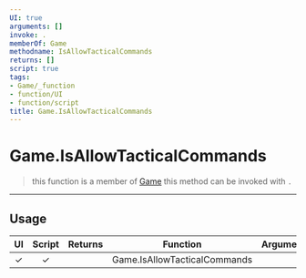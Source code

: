 ```yaml
---
UI: true
arguments: []
invoke: .
memberOf: Game
methodname: IsAllowTacticalCommands
returns: []
script: true
tags:
- Game/_function
- function/UI
- function/script
title: Game.IsAllowTacticalCommands
---
```

# Game.IsAllowTacticalCommands
> this function is a member of [Game](civ-6/lua/Game.md)
> this method can be invoked with `.`
-----
## Usage
|  UI | Script | Returns | Function | Arguments |
|:---:|:------:|-------:|:--------:|:---------|
|✓|✓||Game.IsAllowTacticalCommands||
